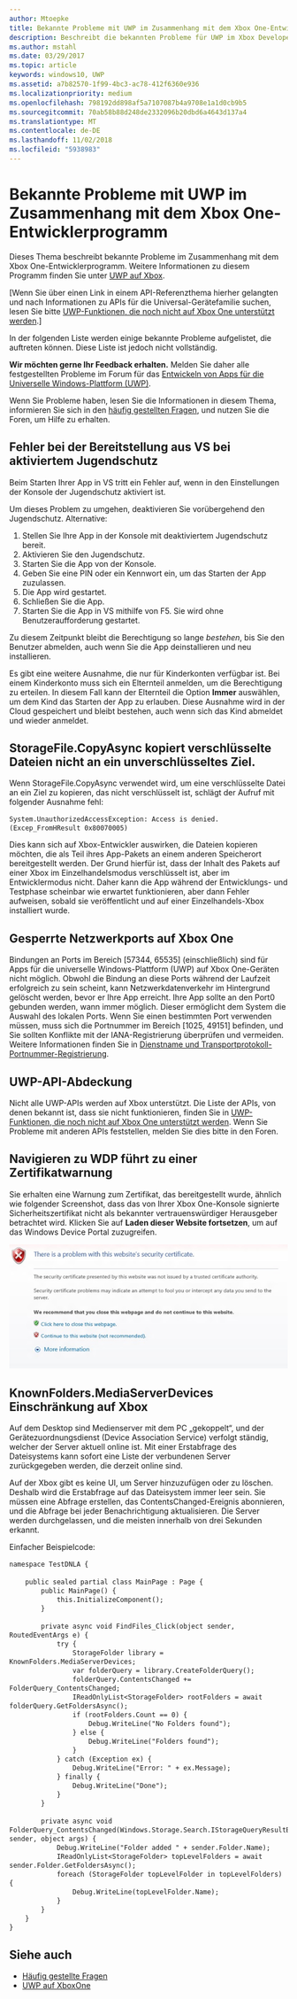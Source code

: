 ```yaml
---
author: Mtoepke
title: Bekannte Probleme mit UWP im Zusammenhang mit dem Xbox One-Entwicklerprogramm
description: Beschreibt die bekannten Probleme für UWP im Xbox Developer-Programm.
ms.author: mstahl
ms.date: 03/29/2017
ms.topic: article
keywords: windows10, UWP
ms.assetid: a7b82570-1f99-4bc3-ac78-412f6360e936
ms.localizationpriority: medium
ms.openlocfilehash: 798192dd898af5a7107087b4a9708e1a1d0cb9b5
ms.sourcegitcommit: 70ab58b88d248de2332096b20dbd6a4643d137a4
ms.translationtype: MT
ms.contentlocale: de-DE
ms.lasthandoff: 11/02/2018
ms.locfileid: "5938983"
---
```

# <a name="known-issues-with-uwp-on-xbox-developer-program"></a>Bekannte Probleme mit UWP im Zusammenhang mit dem Xbox One-Entwicklerprogramm

Dieses Thema beschreibt bekannte Probleme im Zusammenhang mit dem Xbox One-Entwicklerprogramm. Weitere Informationen zu diesem Programm finden Sie unter [UWP auf Xbox](index.md). 

\[Wenn Sie über einen Link in einem API-Referenzthema hierher gelangten und nach Informationen zu APIs für die Universal-Gerätefamilie suchen, lesen Sie bitte [UWP-Funktionen, die noch nicht auf Xbox One unterstützt werden](http://go.microsoft.com/fwlink/?LinkID=760755).\]

In der folgenden Liste werden einige bekannte Probleme aufgelistet, die auftreten können. Diese Liste ist jedoch nicht vollständig. 

**Wir möchten gerne Ihr Feedback erhalten.** Melden Sie daher alle festgestellten Probleme im Forum für das [Entwickeln von Apps für die Universelle Windows-Plattform (UWP)](https://social.msdn.microsoft.com/forums/windowsapps/home?forum=wpdevelop). 

Wenn Sie Probleme haben, lesen Sie die Informationen in diesem Thema, informieren Sie sich in den [häufig gestellten Fragen](frequently-asked-questions.md), und nutzen Sie die Foren, um Hilfe zu erhalten.

 
## <a name="deploying-from-vs-fails-with-parental-controls-turned-on"></a>Fehler bei der Bereitstellung aus VS bei aktiviertem Jugendschutz

Beim Starten Ihrer App in VS tritt ein Fehler auf, wenn in den Einstellungen der Konsole der Jugendschutz aktiviert ist.

Um dieses Problem zu umgehen, deaktivieren Sie vorübergehend den Jugendschutz. Alternative:
1. Stellen Sie Ihre App in der Konsole mit deaktiviertem Jugendschutz bereit.
2. Aktivieren Sie den Jugendschutz.
3. Starten Sie die App von der Konsole.
4. Geben Sie eine PIN oder ein Kennwort ein, um das Starten der App zuzulassen.
5. Die App wird gestartet.
6. Schließen Sie die App.
7. Starten Sie die App in VS mithilfe von F5. Sie wird ohne Benutzeraufforderung gestartet.

Zu diesem Zeitpunkt bleibt die Berechtigung so lange _bestehen_, bis Sie den Benutzer abmelden, auch wenn Sie die App deinstallieren und neu installieren.
 
Es gibt eine weitere Ausnahme, die nur für Kinderkonten verfügbar ist. Bei einem Kinderkonto muss sich ein Elternteil anmelden, um die Berechtigung zu erteilen. In diesem Fall kann der Elternteil die Option **Immer** auswählen, um dem Kind das Starten der App zu erlauben. Diese Ausnahme wird in der Cloud gespeichert und bleibt bestehen, auch wenn sich das Kind abmeldet und wieder anmeldet.

## <a name="storagefilecopyasync-fails-to-copy-encrypted-files-to-unencrypted-destination"></a>StorageFile.CopyAsync kopiert verschlüsselte Dateien nicht an ein unverschlüsseltes Ziel. 

Wenn StorageFile.CopyAsync verwendet wird, um eine verschlüsselte Datei an ein Ziel zu kopieren, das nicht verschlüsselt ist, schlägt der Aufruf mit folgender Ausnahme fehl:

```
System.UnauthorizedAccessException: Access is denied. (Excep_FromHResult 0x80070005)
```

Dies kann sich auf Xbox-Entwickler auswirken, die Dateien kopieren möchten, die als Teil ihres App-Pakets an einem anderen Speicherort bereitgestellt werden. Der Grund hierfür ist, dass der Inhalt des Pakets auf einer Xbox im Einzelhandelsmodus verschlüsselt ist, aber im Entwicklermodus nicht. Daher kann die App während der Entwicklungs- und Testphase scheinbar wie erwartet funktionieren, aber dann Fehler aufweisen, sobald sie veröffentlicht und auf einer Einzelhandels-Xbox installiert wurde.
 

## <a name="blocked-networking-ports-on-xbox-one"></a>Gesperrte Netzwerkports auf Xbox One

Bindungen an Ports im Bereich [57344, 65535] (einschließlich) sind für Apps für die universelle Windows-Plattform (UWP) auf Xbox One-Geräten nicht möglich. Obwohl die Bindung an diese Ports während der Laufzeit erfolgreich zu sein scheint, kann Netzwerkdatenverkehr im Hintergrund gelöscht werden, bevor er Ihre App erreicht. Ihre App sollte an den Port0 gebunden werden, wann immer möglich. Dieser ermöglicht dem System die Auswahl des lokalen Ports. Wenn Sie einen bestimmten Port verwenden müssen, muss sich die Portnummer im Bereich [1025, 49151] befinden, und Sie sollten Konflikte mit der IANA-Registrierung überprüfen und vermeiden. Weitere Informationen finden Sie in [Dienstname und Transportprotokoll-Portnummer-Registrierung](http://www.iana.org/assignments/service-names-port-numbers/service-names-port-numbers.xhtml).

## <a name="uwp-api-coverage"></a>UWP-API-Abdeckung

Nicht alle UWP-APIs werden auf Xbox unterstützt. Die Liste der APIs, von denen bekannt ist, dass sie nicht funktionieren, finden Sie in [UWP-Funktionen, die noch nicht auf Xbox One unterstützt werden](http://go.microsoft.com/fwlink/p/?LinkId=760755). Wenn Sie Probleme mit anderen APIs feststellen, melden Sie dies bitte in den Foren. 


## <a name="navigating-to-wdp-causes-a-certificate-warning"></a>Navigieren zu WDP führt zu einer Zertifikatwarnung

Sie erhalten eine Warnung zum Zertifikat, das bereitgestellt wurde, ähnlich wie folgender Screenshot, dass das von Ihrer Xbox One-Konsole signierte Sicherheitszertifikat nicht als bekannter vertrauenswürdiger Herausgeber betrachtet wird. Klicken Sie auf **Laden dieser Website fortsetzen**, um auf das Windows Device Portal zuzugreifen.

![Warnung zum Sicherheitszertifikat der Website](images/security_cert_warning.jpg)


## <a name="knownfoldersmediaserverdevices-caveat-on-xbox"></a>KnownFolders.MediaServerDevices Einschränkung auf Xbox

Auf dem Desktop sind Medienserver mit dem PC „gekoppelt“, und der Gerätezuordnungsdienst (Device Association Service) verfolgt ständig, welcher der Server aktuell online ist. Mit einer Erstabfrage des Dateisystems kann sofort eine Liste der verbundenen Server zurückgegeben werden, die derzeit online sind.

Auf der Xbox gibt es keine UI, um Server hinzuzufügen oder zu löschen. Deshalb wird die Erstabfrage auf das Dateisystem immer leer sein. Sie müssen eine Abfrage erstellen, das ContentsChanged-Ereignis abonnieren, und die Abfrage bei jeder Benachrichtigung aktualisieren. Die Server werden durchgelassen, und die meisten innerhalb von drei Sekunden erkannt.

Einfacher Beispielcode:

```
namespace TestDNLA {

    public sealed partial class MainPage : Page {
        public MainPage() {
            this.InitializeComponent();
        }

        private async void FindFiles_Click(object sender, RoutedEventArgs e) {
            try {
                StorageFolder library = KnownFolders.MediaServerDevices;
                var folderQuery = library.CreateFolderQuery();
                folderQuery.ContentsChanged += FolderQuery_ContentsChanged;
                IReadOnlyList<StorageFolder> rootFolders = await folderQuery.GetFoldersAsync();
                if (rootFolders.Count == 0) {
                    Debug.WriteLine("No Folders found");
                } else {
                    Debug.WriteLine("Folders found");
                }
            } catch (Exception ex) {
                Debug.WriteLine("Error: " + ex.Message);
            } finally {
                Debug.WriteLine("Done");
            }
        }

        private async void FolderQuery_ContentsChanged(Windows.Storage.Search.IStorageQueryResultBase sender, object args) {
            Debug.WriteLine("Folder added " + sender.Folder.Name);
            IReadOnlyList<StorageFolder> topLevelFolders = await sender.Folder.GetFoldersAsync();
            foreach (StorageFolder topLevelFolder in topLevelFolders) {
                Debug.WriteLine(topLevelFolder.Name);
            }
        }
    }
}
```

## <a name="see-also"></a>Siehe auch
- [Häufig gestellte Fragen](frequently-asked-questions.md)
- [UWP auf XboxOne](index.md)
